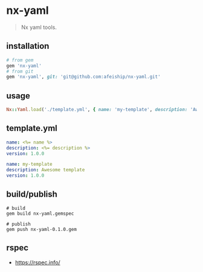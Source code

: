 # nx-yaml
> Nx yaml tools.

## installation
```rb
# from gem
gem 'nx-yaml'
# from git
gem 'nx-yaml', git: 'git@github.com:afeiship/nx-yaml.git'
```

## usage
```rb
Nx::Yaml.load('./template.yml', { name: 'my-template', description: 'Awesome template'})
```

## template.yml
```yml
name: <%= name %>
description: <%= description %>
version: 1.0.0
```

<!-- After load -->
```yml
name: my-template
description: Awesome template
version: 1.0.0
```

## build/publish
```shell
# build
gem build nx-yaml.gemspec

# publish
gem push nx-yaml-0.1.0.gem
```

## rspec
- https://rspec.info/
